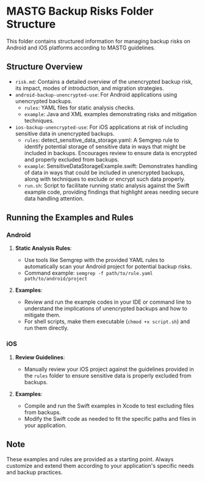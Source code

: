# MASTG Backup Risks Folder Structure

This folder contains structured information for managing backup risks on Android and iOS platforms according to MASTG guidelines.

## Structure Overview

- `risk.md`: Contains a detailed overview of the unencrypted backup risk, its impact, modes of introduction, and migration strategies.
- `android-backup-unencrypted-use`: For Android applications using unencrypted backups.
  - `rules`: YAML files for static analysis checks.
  - `example`: Java and XML examples demonstrating risks and mitigation techniques.
- `ios-backup-unencrypted-use`: For iOS applications at risk of including sensitive data in unencrypted backups.
  - `rules`: detect_sensitive_data_storage.yaml: A Semgrep rule to identify potential storage of sensitive data in ways that might be included in backups. Encourages review to ensure data is encrypted and properly excluded from backups.
  - `example`: SensitiveDataStorageExample.swift: Demonstrates handling of data in ways that could be included in unencrypted backups, along with techniques to exclude or encrypt such data properly.
  - `run.sh`: Script to facilitate running static analysis against the Swift example code, providing findings that highlight areas needing secure data handling attention.

## Running the Examples and Rules

### Android

1. **Static Analysis Rules**:
   - Use tools like Semgrep with the provided YAML rules to automatically scan your Android project for potential backup risks.
   - Command example: `semgrep -f path/to/rule.yaml path/to/android/project`

2. **Examples**:
   - Review and run the example codes in your IDE or command line to understand the implications of unencrypted backups and how to mitigate them.
   - For shell scripts, make them executable (`chmod +x script.sh`) and run them directly.

### iOS

1. **Review Guidelines**:
   - Manually review your iOS project against the guidelines provided in the `rules` folder to ensure sensitive data is properly excluded from backups.
   
2. **Examples**:
   - Compile and run the Swift examples in Xcode to test excluding files from backups.
   - Modify the Swift code as needed to fit the specific paths and files in your application.

## Note
These examples and rules are provided as a starting point. Always customize and extend them according to your application's specific needs and backup practices.
